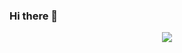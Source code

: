 ### Hi there 👋

<div align="center"><img src="https://github-readme-stats.vercel.app/api?username=masterj3y&show_icons=true&count_private=true&hide_border=true" align="center" /></div>
